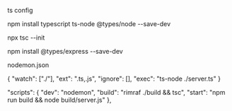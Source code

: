ts config

npm install typescript ts-node @types/node --save-dev


npx tsc --init



npm install @types/express --save-dev


nodemon.json 

{
    "watch": ["./"],
    "ext": ".ts,.js",
    "ignore": [],
    "exec": "ts-node ./server.ts"
}

  "scripts": {
    "dev": "nodemon",
    "build": "rimraf ./build && tsc",
    "start": "npm run build && node build/server.js"
  },


